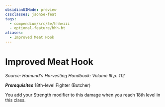 ```yaml
---
obsidianUIMode: preview
cssclasses: json5e-feat
tags:
  - compendium/src/5e/hhhviii
  - optional-feature/hhh-bt
aliases:
  - Improved Meat Hook
---
```

# Improved Meat Hook
*Source: Hamund's Harvesting Handbook: Volume III p. 112*  

***Prerequisites*** 18th-level Fighter (Butcher)

You add your Strength modifier to this damage when you reach 18th level in this class.
